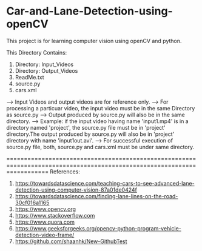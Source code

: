 # Car-and-Lane-Detection-using-openCV
This project is for learning computer vision using openCV and python.

This Directory Contains:
1. Directory: Input_Videos
2. Directory: Output_Videos
3. ReadMe.txt
4. source.py
5. cars.xml

--> Input Videos and output videos are for reference only.
--> For processing a particuar video, the input video must be in the same Directory as source.py
--> Output produced by source.py will also be in the same directory.
--> Example: if the input video having name 'input1.mp4' is in a directory named 'project', the source.py file must be in 'project' directory.The output produced by source.py will also be in 'project' directory with name 'input1out.avi'.
--> For successful execution of source.py file, both, source.py and cars.xml must be under same directory.

========================================================================================================================
References:

1. https://towardsdatascience.com/teaching-cars-to-see-advanced-lane-detection-using-computer-vision-87a01de0424f
2. https://towardsdatascience.com/finding-lane-lines-on-the-road-30cf016a1165
3. https://www.opencv.org
4. https://www.stackoverflow.com
5. https://www.quora.com
6. https://www.geeksforgeeks.org/opencv-python-program-vehicle-detection-video-frame/
7. https://github.com/shaanhk/New-GithubTest
